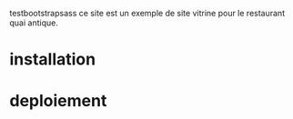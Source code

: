  testbootstrapsass
 ce site est un exemple de site vitrine pour le restaurant quai antique.
 
 # installation 
 
 # deploiement